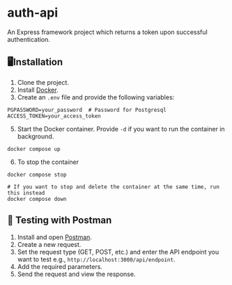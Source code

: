 # auth-api
An Express framework project which returns a token upon successful authentication.

## 🖥️Installation

1. Clone the project.
2. Install [Docker](https://docker.com).
3. Create an `.env` file and provide the following variables:
```
PGPASSWORD=your_password  # Password for Postgresql
ACCESS_TOKEN=your_access_token
```
5. Start the Docker container. Provide `-d` if you want to run the container in background.
```
docker compose up
```
6. To stop the container
```
docker compose stop

# If you want to stop and delete the container at the same time, run this instead
docker compose down
```

## 🧪 Testing with Postman

1. Install and open [Postman](https://postman.com).
2. Create a new request.
3. Set the request type (GET, POST, etc.) and enter the API endpoint you want to test e.g., `http://localhost:3000/api/endpoint`.
4. Add the required parameters.
5. Send the request and view the response.

